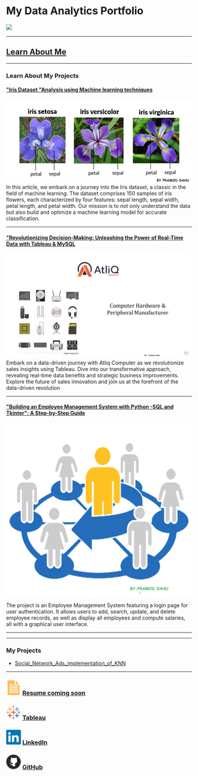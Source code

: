 # My Data Analytics Portfolio
[<img src="images/Github portfolio banner GIF.gif.gif?raw=true"/>](https://www.linkedin.com/in/pramod-sahu-1b34b8256/)

---






## [Learn About Me](/aboutme.md)






---



### Learn About My Projects



#### ["Iris Dataset "Analysis using Machine learning techniques](https://www.linkedin.com/pulse/iris-dataset-analysis-using-machine-learning-techniques-pramod-sahu-g3kgf/)
[<img src="images/iris-dataset.png.png"/>](https://www.linkedin.com/pulse/iris-dataset-analysis-using-machine-learning-techniques-pramod-sahu-g3kgf/)
In this article, we embark on a journey into the Iris dataset, a classic in the field of machine learning. The dataset comprises 150 samples of iris flowers, each characterized by four features: sepal length, sepal width, petal length, and petal width. Our mission is to not only understand the data but also build and optimize a machine learning model for accurate classification.


---
#### ["Revolutionizing Decision-Making: Unleashing the Power of Real-Time Data with Tableau & MySQL](https://www.linkedin.com/pulse/revolutionizing-decision-making-unleashing-power-real-time-sahu-u5clf/)
[<img src="images/Atliq.png"/>](https://www.linkedin.com/pulse/revolutionizing-decision-making-unleashing-power-real-time-sahu-u5clf/)
Embark on a data-driven journey with Atliq Computer as we revolutionize sales insights using Tableau. Dive into our transformative approach, revealing real-time data benefits and strategic business improvements. Explore the future of sales innovation and join us at the forefront of the data-driven revolution


---
#### ["Building an Employee Management System with Python -SQL and Tkinter": A Step-by-Step Guide](https://www.linkedin.com/pulse/building-employee-management-system-python-sql-tkinter-pramod-sahu-dqogf/)
[<img src="images/R.png"/>](https://www.linkedin.com/pulse/building-employee-management-system-python-sql-tkinter-pramod-sahu-dqogf/)
 
The project is an Employee Management System featuring a login page for user authentication. It allows users to add, search, update, and delete employee records, as well as display all employees and compute salaries, all with a graphical user interface.



---


---


### My Projects

- [Social_Network_Ads_implementation_of_KNN](https://github.com/Sahu337778/Social_Network_Ads_implementation_of_KNN)


---
### [<img src="images/doc_icon.png?raw=true"/>](https://www.linkedin.com/in/pramod-sahu-1b34b8256/)      [Resume coming soon](https://www.linkedin.com/in/pramod-sahu-1b34b8256/) 


### [<img src="images/tableau_icon.png?raw=true"/>](https://public.tableau.com/app/profile/pramod.sahu/vizzes)   [Tableau](https://public.tableau.com/app/profile/pramod.sahu/vizzes)





### [<img src="images/linkedin_icon.png?raw=true"/>](https://www.linkedin.com/in/pramod-sahu-1b34b8256/)                                     [LinkedIn](https://www.linkedin.com/in/pramod-sahu-1b34b8256/)












### [<img src="images/GitHub_icon40.png?raw=true"/>](https://github.com/Sahu337778)             [GitHub](https://github.com/Sahu337778)
